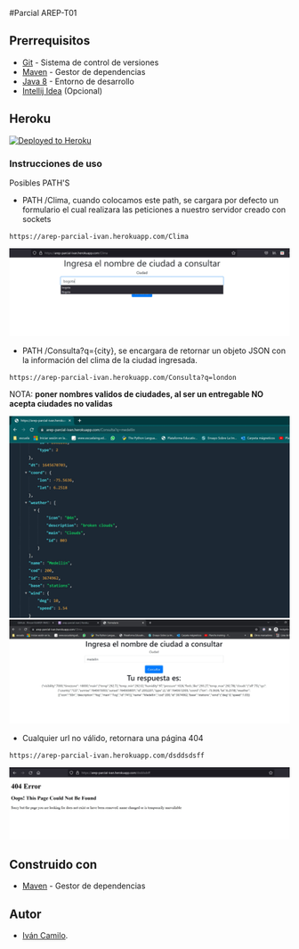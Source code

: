 #Parcial AREP-T01

## **Prerrequisitos**

-   [Git](https://git-scm.com/downloads) - Sistema de control de versiones
-   [Maven](https://maven.apache.org/download.cgi) - Gestor de dependencias
-   [Java 8](https://www.java.com/download/ie_manual.jsp) - Entorno de desarrollo
-   [Intellij Idea](https://www.jetbrains.com/es-es/idea/download/) (Opcional)


## Heroku

[![Deployed to Heroku](https://www.herokucdn.com/deploy/button.png)](https://arep-parcial-ivan.herokuapp.com/Clima)

### **Instrucciones de uso**

Posibles PATH'S

* PATH /Clima, cuando colocamos este path, se cargara por defecto un formulario el cual realizara las peticiones a nuestro servidor creado con sockets

```
https://arep-parcial-ivan.herokuapp.com/Clima
```

<img src="https://github.com/Rincon10/AREP-PARCIAL-T01/blob/master/resources/img/clima.jpg" />

* PATH /Consulta?q={city}, se encargara de retornar un objeto JSON con la información del clima de la ciudad ingresada.
```
https://arep-parcial-ivan.herokuapp.com/Consulta?q=london
```
NOTA: **poner nombres validos de ciudades, al ser un entregable NO acepta ciudades no validas**

<img src="https://github.com/Rincon10/AREP-PARCIAL-T01/blob/master/resources/img/query.jpg" />

<img src="https://github.com/Rincon10/AREP-PARCIAL-T01/blob/master/resources/img/medellin.jpg" />

* Cualquier url no válido, retornara una página 404
```
https://arep-parcial-ivan.herokuapp.com/dsddsdsff
```
<img src="https://github.com/Rincon10/AREP-PARCIAL-T01/blob/master/resources/img/404.jpg" />

## **Construido con**
  -   [Maven](https://maven.apache.org/download.cgi) - Gestor de dependencias

## **Autor**

-   [Iván Camilo](https://github.com/Rincon10).